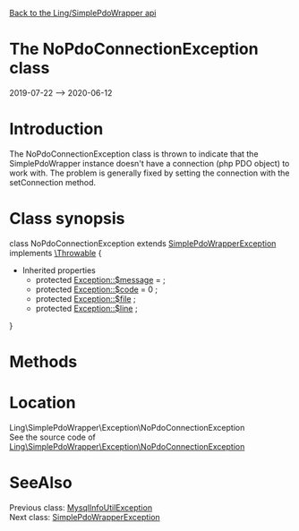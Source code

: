 [Back to the Ling/SimplePdoWrapper api](https://github.com/lingtalfi/SimplePdoWrapper/blob/master/doc/api/Ling/SimplePdoWrapper.md)



The NoPdoConnectionException class
================
2019-07-22 --> 2020-06-12






Introduction
============

The NoPdoConnectionException class is thrown to indicate that the SimplePdoWrapper instance doesn't have
a connection (php PDO object) to work with.
The problem is generally fixed by setting the connection with the setConnection method.



Class synopsis
==============


class <span class="pl-k">NoPdoConnectionException</span> extends [SimplePdoWrapperException](https://github.com/lingtalfi/SimplePdoWrapper/blob/master/doc/api/Ling/SimplePdoWrapper/Exception/SimplePdoWrapperException.md) implements [\Throwable](http://php.net/manual/en/class.throwable.php) {

- Inherited properties
    - protected  [Exception::$message](#property-message) =  ;
    - protected  [Exception::$code](#property-code) = 0 ;
    - protected  [Exception::$file](#property-file) ;
    - protected  [Exception::$line](#property-line) ;

}






Methods
==============






Location
=============
Ling\SimplePdoWrapper\Exception\NoPdoConnectionException<br>
See the source code of [Ling\SimplePdoWrapper\Exception\NoPdoConnectionException](https://github.com/lingtalfi/SimplePdoWrapper/blob/master/Exception/NoPdoConnectionException.php)



SeeAlso
==============
Previous class: [MysqlInfoUtilException](https://github.com/lingtalfi/SimplePdoWrapper/blob/master/doc/api/Ling/SimplePdoWrapper/Exception/MysqlInfoUtilException.md)<br>Next class: [SimplePdoWrapperException](https://github.com/lingtalfi/SimplePdoWrapper/blob/master/doc/api/Ling/SimplePdoWrapper/Exception/SimplePdoWrapperException.md)<br>
